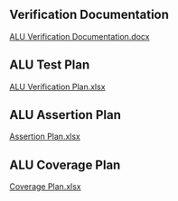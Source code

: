 Verification Documentation
----
[ALU Verification Documentation.docx](https://docs.google.com/document/d/1kvIUrNUue7swQaCpwf85-r68EgH3PN-h/edit?usp=sharing&ouid=115679411967049075293&rtpof=true&sd=true)

ALU Test Plan
----
[ALU Verification Plan.xlsx](https://docs.google.com/spreadsheets/d/1P3MYGOUE6s-0V_MFXP_icZylFMFTu6wJ/edit?usp=drive_link&ouid=115679411967049075293&rtpof=true&sd=true)


ALU Assertion Plan
----
[Assertion Plan.xlsx](https://docs.google.com/spreadsheets/d/12o3FNdboxjB2-uaeaLdiImZiCp3OW3UWUOhB3-Canfg/edit?usp=sharing)

ALU Coverage Plan
----
[Coverage Plan.xlsx](https://docs.google.com/spreadsheets/d/16RiHm85GjlNqsWvI7Fkegg9zH9J4KcU0PV0NJbDLHeQ/edit?usp=sharing)
